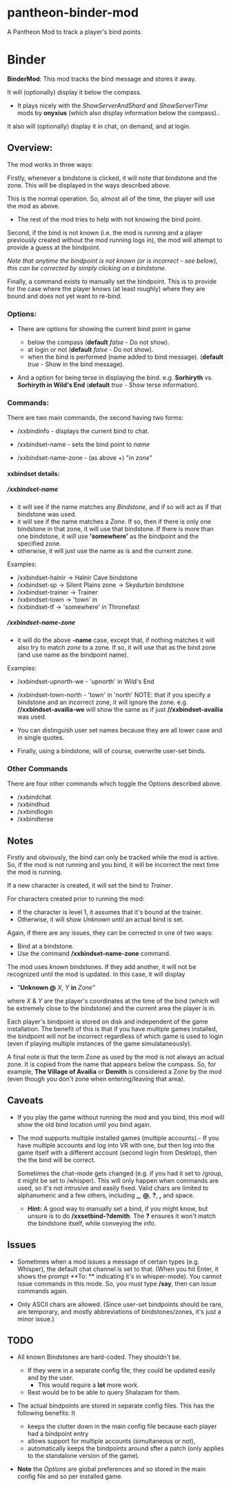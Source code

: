 # pantheon-binder-mod
A Pantheon Mod to track a player's bind points.

# Binder

**BinderMod**: This mod tracks the bind message and stores it away.

It will (optionally) display it below the compass.
- It plays nicely with the *ShowServerAndShard* and *ShowServerTime* mods by **onyxius** (which also display information below the compass)..

It also will (optionally) display it in chat, on demand, and at login.

## Overview:

The mod works in three ways:

Firstly, whenever a bindstone is clicked, it will note that bindstone and
        the zone. This will be displayed in the ways described above.

This is the normal operation. So, almost all of the time, the player will use the mod as above.

- The rest of the mod tries to help with not knowing the bind point.

Second, if the bind is not known (i.e. the mod is running and a player
        previously created without the mod running logs in),
        the mod will attempt to provide a guess at the bindpoint.

*Note that anytime the bindpoint is not known (or is incorrect - see below),
        this can be corrected by simply clicking on a bindstone.*

Finally, a command exists to manually set the bindpoint. This is to provide for
        the case where the player knows (at least roughly) where they are bound
        and does not yet want to re-bind.

### Options:

- There are options for showing the current bind point in game
    - below the compass
            (**default** *false* - Do not show).
    - at login or not
            (**default** *false* - Do not show).
    - when the bind is performed (name added to bind message).
            (**default** *true* - Show in the bind message).

- And a option for being terse in displaying the bind.
    e.g.  **Sorhiryth** vs. **Sorhiryth in Wild's End**
            (**default** *true* - Show terse information).

### Commands:

There are two main commands, the second having two forms:
- /xxbindinfo                 - displays the current bind to chat.

- /xxbindset-name             - sets the bind point to *name*
- /xxbindset-name-zone        -  (as above +) "in *zone*"

#### xxbindset details:

##### **/xxbindset**-*name*
- it will see if the name matches any *Bindstone*, and if so will
    act as if that bindstone was used.
- it will see if the name matches a *Zone*. If so, then if there is only
    one bindstone in that zone, it will use that bindstone. If there
    is more than one bindstone, it will use **'somewhere'** as the bindpoint
    and the specified zone.
- otherwise, it will just use the name as is and the current zone.

Examples:
- /xxbindset-halnir       -> Halnir Cave bindstone
- /xxbindset-sp           -> Silent Plains zone -> Skydurbin bindstone
- /xxbindset-trainer      -> Trainer
- /xxbindset-town         -> 'town' in <current zone>
- /xxbindset-tf           -> 'somewhere' in Thronefast

##### **/xxbindset**-*name-zone*
- it will do the above **-name** case, except that, if nothing matches
    it will also try to match *zone* to a zone. If so, it will use
    that as the bind zone (and use name as the bindpoint name).

Examples:
- /xxbindset-upnorth-we   - 'upnorth' in Wild's End
- /xxbindset-town-north   - 'town' in 'north'
NOTE: that if you specify a bindstone and an incorrect zone, it
        will ignore the zone.  e.g. **//xxbindset-availia-we** will show
        the same as if just **//xxbindset-availia** was used.

- You can distinguish user set names because they are all lower case and in single quotes.

- Finally, using a bindstone, will of course, overwrite user-set binds.

### Other Commands

There are four other commands which toggle the Options described above.
- /xxbindchat
- /xxbindhud
- /xxbindlogin
- /xxbindterse

## Notes

Firstly and obviously, the bind can only be tracked while the mod is active.
    So, if the mod is not running and you bind, it will be incorrect the next time
    the mod is running.

If a new character is created, it will set the bind to *Trainer*.

For characters created prior to running the mod:
- If the character is level 1, it assumes that it's bound at the trainer.
- Otherwise, it will show *Unknown* until an actual bind is set.

Again, if there are any issues, they can be corrected in one of two ways:
- Bind at a bindstone.
- Use the command **/xxbindset-name-zone** command.

The mod uses *known* bindstones. If they add another, it will not be recognized
    until the mod is updated.  In this case, it will display
- "**Unknown @** *X*, *Y* **in** *Zone*"

where *X* & *Y* are the player's coordinates at the time of the bind (which
    will be extremely close to the bindstone) and the current area the player is in.

Each player's bindpoint is stored on disk and independent of the game installation.
The benefit of this is that if you have multiple games installed, the bindpoint
will not be incorrect regardless of which game is used to login (even if playing
multiple instances of the game simulataneously).

A final note is that the term Zone as used by the mod is not always an actual zone. It is copied from the name that appears below the compass. So, for example, **The Village of Availia** or **Demith** is considered a Zone by the mod (even though you don't zone when entering/leaving that area).

## Caveats

- If you play the game without running the mod and you bind, this mod will show the old bind location until you bind again.
- The mod supports multiple installed games (multiple accounts).- If you have multiple accounts and log into VR with one, but then log into the game itself with a different account (second login from Desktop), then the the bind will be correct.

    Sometimes the chat-mode gets changed (e.g. if you had it set to /group, it might be set to /whisper). This will only happen when commands are used, so it's not intrusive and easily fixed.
    Valid chars are limited to alphanumeric and a few others, including **_**, **@**, **?**, **,** and space.
    - **Hint:** A good way to manually set a bind, if you might know, but unsure is to do **/xxsetbind-?demith**.  The **?** ensures it won't match the bindstone itself, while conveying the info.

## Issues

- Sometimes when a mod issues a message of certain types (e.g. Whisper), the default chat channel is set to that.
(When you hit Enter, it shows the prompt **To: ** indicating it's in whisper-mode).
You cannot issue commands in this mode. So, you must type **/say**, then can issue commands again.

- Only ASCII chars are allowed.
(Since user-set bindpoints should be rare, are temporary, and mostly abbreviations of bindstones/zones, it's just a minor issue.)


## TODO

- All known Bindstones are hard-coded. They shouldn't be.
    - If they were in a separate config file, they could be updated easily and by the user.
        - This would require a **lot** more work.
    - Best would be to be able to query Shalazam for them.

- The actual bindpoints are stored in separate config files.
This has the following benefits: It
    - keeps the clutter down in the main config file because each player had a bindpoint entry
    - allows support for multiple accounts (simultaneous or not),
    - automatically keeps the bindpoints around sfter a patch (only applies to the standalone version of the game).
- **Note** the *Options* are global preferences and so stored in the main config file and so per installed game.

